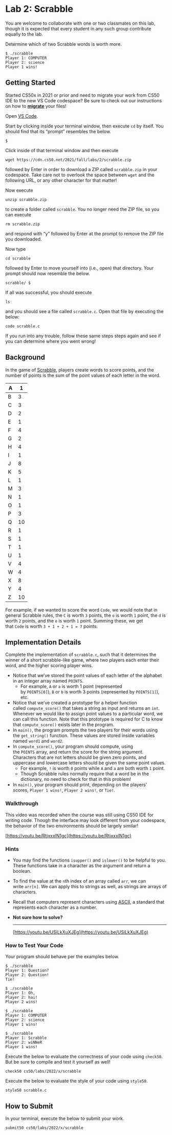 # Lab 2: Scrabble

You are welcome to collaborate with one or two classmates on this lab, though it is expected that every student in any such group contribute equally to the lab.

Determine which of two Scrabble words is worth more.

```
$ ./scrabble
Player 1: COMPUTER
Player 2: science
Player 1 wins!
```

## **Getting Started**

Started CS50x in 2021 or prior and need to migrate your work from CS50 IDE to the new VS Code codespace? Be sure to check out our instructions on how to **[migrate](https://cs50.harvard.edu/x/2022/new/)** your files!

Open [VS Code](https://code.cs50.io/).

Start by clicking inside your terminal window, then execute `cd` by itself. You should find that its “prompt” resembles the below.

```
$
```

Click inside of that terminal window and then execute

```
wget https://cdn.cs50.net/2021/fall/labs/2/scrabble.zip
```

followed by Enter in order to download a ZIP called `scrabble.zip` in your codespace. Take care not to overlook the space between `wget` and the following URL, or any other character for that matter!

Now execute

```
unzip scrabble.zip
```

to create a folder called `scrabble`. You no longer need the ZIP file, so you can execute

```
rm scrabble.zip
```

and respond with “y” followed by Enter at the prompt to remove the ZIP file you downloaded.

Now type

```
cd scrabble
```

followed by Enter to move yourself into (i.e., open) that directory. Your prompt should now resemble the below.

```
scrabble/ $
```

If all was successful, you should execute

```
ls
```

and you should see a file called `scrabble.c`. Open that file by executing the below:

```
code scrabble.c
```

If you run into any trouble, follow these same steps steps again and see if you can determine where you went wrong!

## **Background**

In the game of [Scrabble](https://scrabble.hasbro.com/en-us/rules), players create words to score points, and the number of points is the sum of the point values of each letter in the word.

| A | 1 |
| --- | --- |
| B | 3 |
| C | 3 |
| D | 2 |
| E | 1 |
| F | 4 |
| G | 2 |
| H | 4 |
| I | 1 |
| J | 8 |
| K | 5 |
| L | 1 |
| M | 3 |
| N | 1 |
| O | 1 |
| P | 3 |
| Q | 10 |
| R | 1 |
| S | 1 |
| T | 1 |
| U | 1 |
| V | 4 |
| W | 4 |
| X | 8 |
| Y | 4 |
| Z | 10 |

For example, if we wanted to score the word `Code`, we would note that in general Scrabble rules, the `C` is worth `3` points, the `o` is worth `1` point, the `d` is worth `2` points, and the `e` is worth `1` point. Summing these, we get that `Code` is worth `3 + 1 + 2 + 1 = 7` points.

## **Implementation Details**

Complete the implementation of `scrabble.c`, such that it determines the winner of a short scrabble-like game, where two players each enter their word, and the higher scoring player wins.

- Notice that we’ve stored the point values of each letter of the alphabet in an integer array named `POINTS`.
    - For example, `A` or `a` is worth 1 point (represented by `POINTS[0]`), `B` or `b` is worth 3 points (represented by `POINTS[1]`), etc.
- Notice that we’ve created a prototype for a helper function called `compute_score()` that takes a string as input and returns an `int`. Whenever we would like to assign point values to a particular word, we can call this function. Note that this prototype is required for C to know that `compute_score()` exists later in the program.
- In `main()`, the program prompts the two players for their words using the `get_string()` function. These values are stored inside variables named `word1` and `word2`.
- In `compute_score()`, your program should compute, using the `POINTS` array, and return the score for the string argument. Characters that are not letters should be given zero points, and uppercase and lowercase letters should be given the same point values.
    - For example, `!` is worth `0` points while `A` and `a` are both worth `1` point.
    - Though Scrabble rules normally require that a word be in the dictionary, no need to check for that in this problem!
- In `main()`, your program should print, depending on the players’ scores, `Player 1 wins!`, `Player 2 wins!`, or `Tie!`.

### **Walkthrough**

This video was recorded when the course was still using CS50 IDE for writing code. Though the interface may look different from your codespace, the behavior of the two environments should be largely similar!

[https://youtu.be/RtjxxxlN1gc](https://youtu.be/RtjxxxlN1gc)

### **Hints**

- You may find the functions `isupper()` and `islower()` to be helpful to you. These functions take in a character as the argument and return a boolean.
- To find the value at the `n`th index of an array called `arr`, we can write `arr[n]`. We can apply this to strings as well, as strings are arrays of characters.
- Recall that computers represent characters using [ASCII](http://asciitable.com/), a standard that represents each character as a number.
- **Not sure how to solve?**
    
    *****************************************************************************************************
    
    [https://youtu.be/USiLkXuXJEg](https://youtu.be/USiLkXuXJEg)
    

### **How to Test Your Code**

Your program should behave per the examples below.

```
$ ./scrabble
Player 1: Question?
Player 2: Question!
Tie!
```

```
$ ./scrabble
Player 1: Oh,
Player 2: hai!
Player 2 wins!
```

```
$ ./scrabble
Player 1: COMPUTER
Player 2: science
Player 1 wins!
```

```
$ ./scrabble
Player 1: Scrabble
Player 2: wiNNeR
Player 1 wins!
```

Execute the below to evaluate the correctness of your code using `check50`. But be sure to compile and test it yourself as well!

```
check50 cs50/labs/2022/x/scrabble
```

Execute the below to evaluate the style of your code using `style50`.

```
style50 scrabble.c
```

## **How to Submit**

In your terminal, execute the below to submit your work.

```
submit50 cs50/labs/2022/x/scrabble
```